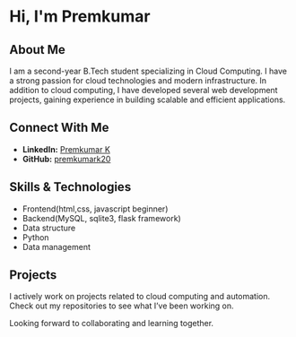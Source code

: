 # Hi, I'm Premkumar

## About Me  
I am a second-year B.Tech student specializing in Cloud Computing. I have a strong passion for cloud technologies and modern infrastructure. In addition to cloud computing, I have developed several web development projects, gaining experience in building scalable and efficient applications.  

## Connect With Me  
- **LinkedIn:** [Premkumar K](https://www.linkedin.com/in/premkumar-k-506922299)  
- **GitHub:** [premkumark20](https://github.com/premkumark20)  

## Skills & Technologies  
- Frontend(html,css, javascript beginner)
- Backend(MySQL, sqlite3, flask framework)
- Data structure
- Python
- Data management

## Projects  
I actively work on projects related to cloud computing and automation. Check out my repositories to see what I’ve been working on.  

Looking forward to collaborating and learning together.
